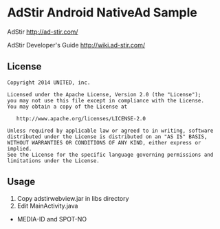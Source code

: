 AdStir Android NativeAd Sample
===========================
AdStir
 http://ad-stir.com/

AdStir Developer's Guide
 http://wiki.ad-stir.com/

License
----------------
    Copyright 2014 UNITED, inc.

    Licensed under the Apache License, Version 2.0 (the "License");
    you may not use this file except in compliance with the License.
    You may obtain a copy of the License at

       http://www.apache.org/licenses/LICENSE-2.0

    Unless required by applicable law or agreed to in writing, software
    distributed under the License is distributed on an "AS IS" BASIS,
    WITHOUT WARRANTIES OR CONDITIONS OF ANY KIND, either express or implied.
    See the License for the specific language governing permissions and
    limitations under the License.

Usage
----------------
1. Copy adstirwebview.jar in libs directory
2. Edit MainActivity.java
 * MEDIA-ID and SPOT-NO
